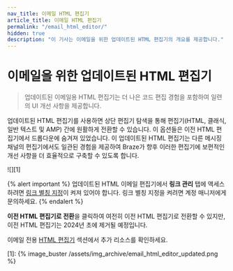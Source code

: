 ```yaml
---
nav_title: 이메일 HTML 편집기
article_title: 이메일 HTML 편집기
permalink: "/email_html_editor/"
hidden: true
description: "이 기사는 이메일을 위한 업데이트된 HTML 편집기의 개요를 제공합니다."
---
```


# 이메일을 위한 업데이트된 HTML 편집기

> 업데이트된 이메일용 HTML 편집기는 더 나은 코드 편집 경험을 포함하여 일련의 UI 개선 사항을 제공합니다. 

업데이트된 HTML 편집기를 사용하면 상단 편집기 탐색을 통해 편집기(HTML, 클래식, 일반 텍스트 및 AMP) 간에 원활하게 전환할 수 있습니다. 이 옵션들은 이전 HTML 편집기에서 드롭다운에 숨겨져 있었습니다. 이 업데이트된 HTML 편집기는 다른 메시징 채널의 편집기에서도 일관된 경험을 제공하여 Braze가 향후 이러한 편집기에 보편적인 개선 사항을 더 효율적으로 구축할 수 있도록 합니다.

![][1]

{% alert important %}
업데이트된 HTML 이메일 편집기에서 **링크 관리** 탭에 액세스하려면 [링크 별칭 지정]({{site.baseurl}}/user_guide/message_building_by_channel/email/templates/link_aliasing/)이 켜져 있어야 합니다. 링크 별칭 지정을 켜려면 계정 매니저에게 문의하세요.
{% endalert %}

**이전 HTML 편집기로 전환**을 클릭하여 여전히 이전 HTML 편집기로 전환할 수 있지만, 이전 HTML 편집기는 2024년 초에 제거될 예정입니다.

이메일 전용 [HTML 편집기]({{site.baseurl}}/user_guide/message_building_by_channel/email/html_editor) 섹션에서 추가 리소스를 확인하세요.


[1]: {% image_buster /assets/img_archive/email_html_editor_updated.png %}
